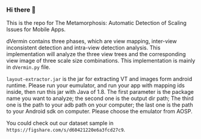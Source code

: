 ### Hi there 👋

This is the repo for The Metamorphosis: Automatic Detection of Scaling Issues for Mobile Apps.

dVermin contains three phases, which are view mapping, inter-view inconsistent detection and intra-view detection
analysis. This implementation will analyze the three view trees and the corresponding view image of three scale size
combinations. This implementation is mainly in `dVermin.py` file.

`layout-extractor.jar` is the jar for extracting VT and images form android runtime. Please run your eumulator, and run your app with mapping ids inside, then run this jar with Java of 1.8.
The first parameter is the package name you want to analyze; the second one is the output dir path; The third one is the path to your adb path on your computer; the last one is the path to your Android sdk on computer. Please choose the emulator from AOSP.

You could check out our dataset sample in `https://figshare.com/s/d60421220e6a3fcd27c9`.